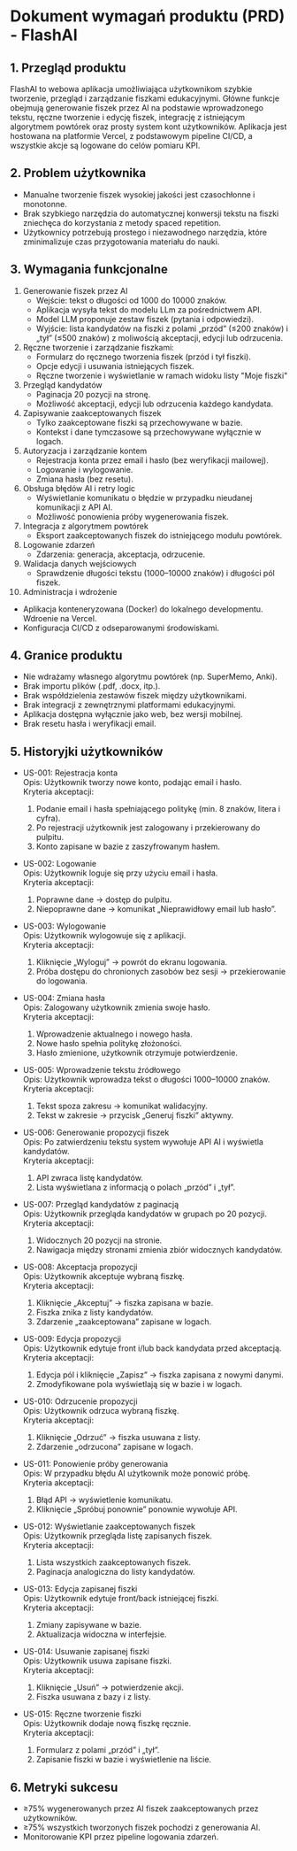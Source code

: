 # Dokument wymagań produktu (PRD) - FlashAI

## 1. Przegląd produktu

FlashAI to webowa aplikacja umożliwiająca użytkownikom szybkie tworzenie, przegląd i zarządzanie fiszkami edukacyjnymi. Główne funkcje obejmują generowanie fiszek przez AI na podstawie wprowadzonego tekstu, ręczne tworzenie i edycję fiszek, integrację z istniejącym algorytmem powtórek oraz prosty system kont użytkowników. Aplikacja jest hostowana na platformie Vercel, z podstawowym pipeline CI/CD, a wszystkie akcje są logowane do celów pomiaru KPI.

## 2. Problem użytkownika

- Manualne tworzenie fiszek wysokiej jakości jest czasochłonne i monotonne.
- Brak szybkiego narzędzia do automatycznej konwersji tekstu na fiszki zniechęca do korzystania z metody spaced repetition.
- Użytkownicy potrzebują prostego i niezawodnego narzędzia, które zminimalizuje czas przygotowania materiału do nauki.

## 3. Wymagania funkcjonalne

1. Generowanie fiszek przez AI
   - Wejście: tekst o długości od 1000 do 10000 znaków.
   - Aplikacja wysyła tekst do modelu LLm za pośrednictwem API.
   - Model LLM proponuje zestaw fiszek (pytania i odpowiedzi).
   - Wyjście: lista kandydatów na fiszki z polami „przód” (≤200 znaków) i „tył” (≤500 znaków) z moliwością akceptacji, edycji lub odrzucenia.
2. Ręczne tworzenie i zarządzanie fiszkami:
   - Formularz do ręcznego tworzenia fiszek (przód i tył fiszki).
   - Opcje edycji i usuwania istniejących fiszek.
   - Ręczne tworzenie i wyświetlanie w ramach widoku listy "Moje fiszki"
3. Przegląd kandydatów
   - Paginacja 20 pozycji na stronę.
   - Możliwość akceptacji, edycji lub odrzucenia każdego kandydata.
4. Zapisywanie zaakceptowanych fiszek
   - Tylko zaakceptowane fiszki są przechowywane w bazie.
   - Kontekst i dane tymczasowe są przechowywane wyłącznie w logach.
5. Autoryzacja i zarządzanie kontem
   - Rejestracja konta przez email i hasło (bez weryfikacji mailowej).
   - Logowanie i wylogowanie.
   - Zmiana hasła (bez resetu).
6. Obsługa błędów AI i retry logic
   - Wyświetlanie komunikatu o błędzie w przypadku nieudanej komunikacji z API AI.
   - Możliwość ponowienia próby wygenerowania fiszek.
7. Integracja z algorytmem powtórek
   - Eksport zaakceptowanych fiszek do istniejącego modułu powtórek.
8. Logowanie zdarzeń
   - Zdarzenia: generacja, akceptacja, odrzucenie.
9. Walidacja danych wejściowych
   - Sprawdzenie długości tekstu (1000–10000 znaków) i długości pól fiszek.
10. Administracja i wdrożenie
   - Aplikacja konteneryzowana (Docker) do lokalnego developmentu. Wdroenie na Vercel.
   - Konfiguracja CI/CD z odseparowanymi środowiskami.

## 4. Granice produktu

- Nie wdrażamy własnego algorytmu powtórek (np. SuperMemo, Anki).
- Brak importu plików (.pdf, .docx, itp.).
- Brak współdzielenia zestawów fiszek między użytkownikami.
- Brak integracji z zewnętrznymi platformami edukacyjnymi.
- Aplikacja dostępna wyłącznie jako web, bez wersji mobilnej.
- Brak resetu hasła i weryfikacji email.

## 5. Historyjki użytkowników

- US-001: Rejestracja konta  
  Opis: Użytkownik tworzy nowe konto, podając email i hasło.  
  Kryteria akceptacji:  
  1. Podanie email i hasła spełniającego politykę (min. 8 znaków, litera i cyfra).  
  2. Po rejestracji użytkownik jest zalogowany i przekierowany do pulpitu.  
  3. Konto zapisane w bazie z zaszyfrowanym hasłem.

- US-002: Logowanie  
  Opis: Użytkownik loguje się przy użyciu email i hasła.  
  Kryteria akceptacji:  
  1. Poprawne dane → dostęp do pulpitu.  
  2. Niepoprawne dane → komunikat „Nieprawidłowy email lub hasło”.

- US-003: Wylogowanie  
  Opis: Użytkownik wylogowuje się z aplikacji.  
  Kryteria akceptacji:  
  1. Kliknięcie „Wyloguj” → powrót do ekranu logowania.  
  2. Próba dostępu do chronionych zasobów bez sesji → przekierowanie do logowania.

- US-004: Zmiana hasła  
  Opis: Zalogowany użytkownik zmienia swoje hasło.  
  Kryteria akceptacji:  
  1. Wprowadzenie aktualnego i nowego hasła.  
  2. Nowe hasło spełnia politykę złożoności.  
  3. Hasło zmienione, użytkownik otrzymuje potwierdzenie.

- US-005: Wprowadzenie tekstu źródłowego  
  Opis: Użytkownik wprowadza tekst o długości 1000–10000 znaków.  
  Kryteria akceptacji:  
  1. Tekst spoza zakresu → komunikat walidacyjny.  
  2. Tekst w zakresie → przycisk „Generuj fiszki” aktywny.

- US-006: Generowanie propozycji fiszek  
  Opis: Po zatwierdzeniu tekstu system wywołuje API AI i wyświetla kandydatów.  
  Kryteria akceptacji:  
  1. API zwraca listę kandydatów.  
  2. Lista wyświetlana z informacją o polach „przód” i „tył”.

- US-007: Przegląd kandydatów z paginacją  
  Opis: Użytkownik przegląda kandydatów w grupach po 20 pozycji.  
  Kryteria akceptacji:  
  1. Widocznych 20 pozycji na stronie.  
  2. Nawigacja między stronami zmienia zbiór widocznych kandydatów.

- US-008: Akceptacja propozycji  
  Opis: Użytkownik akceptuje wybraną fiszkę.  
  Kryteria akceptacji:  
  1. Kliknięcie „Akceptuj” → fiszka zapisana w bazie.  
  2. Fiszka znika z listy kandydatów.  
  3. Zdarzenie „zaakceptowana” zapisane w logach.

- US-009: Edycja propozycji  
  Opis: Użytkownik edytuje front i/lub back kandydata przed akceptacją.  
  Kryteria akceptacji:  
  1. Edycja pól i kliknięcie „Zapisz” → fiszka zapisana z nowymi danymi.  
  2. Zmodyfikowane pola wyświetlają się w bazie i w logach.

- US-010: Odrzucenie propozycji  
  Opis: Użytkownik odrzuca wybraną fiszkę.  
  Kryteria akceptacji:  
  1. Kliknięcie „Odrzuć” → fiszka usuwana z listy.  
  2. Zdarzenie „odrzucona” zapisane w logach.

- US-011: Ponowienie próby generowania  
  Opis: W przypadku błędu AI użytkownik może ponowić próbę.  
  Kryteria akceptacji:  
  1. Błąd API → wyświetlenie komunikatu.  
  2. Kliknięcie „Spróbuj ponownie” ponownie wywołuje API.

- US-012: Wyświetlanie zaakceptowanych fiszek  
  Opis: Użytkownik przegląda listę zapisanych fiszek.  
  Kryteria akceptacji:  
  1. Lista wszystkich zaakceptowanych fiszek.  
  2. Paginacja analogiczna do listy kandydatów.

- US-013: Edycja zapisanej fiszki  
  Opis: Użytkownik edytuje front/back istniejącej fiszki.  
  Kryteria akceptacji:  
  1. Zmiany zapisywane w bazie.  
  2. Aktualizacja widoczna w interfejsie.

- US-014: Usuwanie zapisanej fiszki  
  Opis: Użytkownik usuwa zapisane fiszki.  
  Kryteria akceptacji:  
  1. Kliknięcie „Usuń” → potwierdzenie akcji.  
  2. Fiszka usuwana z bazy i z listy.

- US-015: Ręczne tworzenie fiszki  
  Opis: Użytkownik dodaje nową fiszkę ręcznie.  
  Kryteria akceptacji:  
  1. Formularz z polami „przód” i „tył”.  
  2. Zapisanie fiszki w bazie i wyświetlenie na liście.

## 6. Metryki sukcesu

- ≥75% wygenerowanych przez AI fiszek zaakceptowanych przez użytkowników.  
- ≥75% wszystkich tworzonych fiszek pochodzi z generowania AI.  
- Monitorowanie KPI przez pipeline logowania zdarzeń. 
